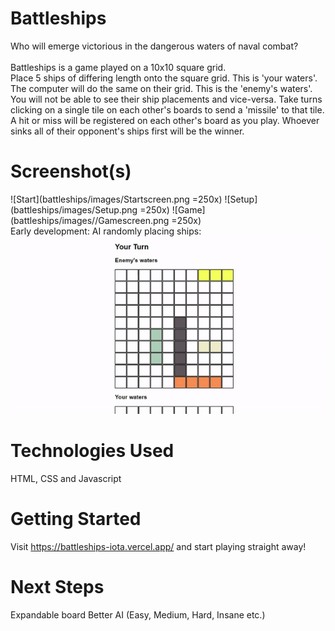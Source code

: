 # Battleships
Who will emerge victorious in the dangerous waters of naval combat? 
<br/>
<br/>
Battleships is a game played on a 10x10 square grid.
<br/>
Place 5 ships of differing length onto the square grid. This is 'your waters'.
The computer will do the same on their grid. This is the 'enemy's waters'.
<br/>
You will not be able to see their ship placements and vice-versa.
Take turns clicking on a single tile on each other's boards to send a 'missile' to that tile.
<br/>
A hit or miss will be registered on each other's board as you play.
Whoever sinks all of their opponent's ships first will be the winner.

# Screenshot(s)
![Start](battleships/images/Startscreen.png =250x)
![Setup](battleships/images/Setup.png =250x)
![Game](battleships/images//Gamescreen.png =250x)
<br/>
Early development: AI randomly placing ships:<br/>
![Screenshot of game in progress](battleships/images/aiplacingshipsgif.gif)


# Technologies Used
HTML, CSS and Javascript

# Getting Started
Visit https://battleships-iota.vercel.app/ and start playing straight away!

# Next Steps
Expandable board
Better AI (Easy, Medium, Hard, Insane etc.)
